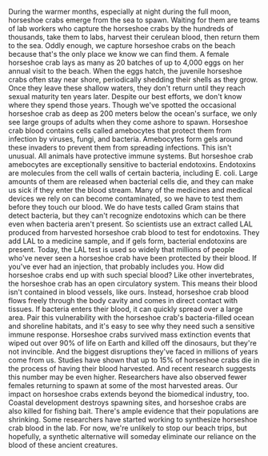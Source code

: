 
During the warmer months,
especially at night during the full moon,
horseshoe crabs emerge 
from the sea to spawn.
Waiting for them are teams
of lab workers
who capture the horseshoe crabs
by the hundreds of thousands,
take them to labs,
harvest their cerulean blood,
then return them to the sea.
Oddly enough, we capture horseshoe crabs
on the beach
because that&#39;s the only place
we know we can find them.
A female horseshoe crab lays as many
as 20 batches of up to 4,000 eggs
on her annual visit to the beach.
When the eggs hatch,
the juvenile horseshoe crabs
often stay near shore,
periodically shedding their shells
as they grow.
Once they leave 
these shallow waters,
they don&#39;t return until they
reach sexual maturity ten years later.
Despite our best efforts, we don&#39;t
know where they spend those years.
Though we&#39;ve spotted the occasional 
horseshoe crab
as deep as 200 meters below
the ocean&#39;s surface,
we only see large groups of adults
when they come ashore to spawn.
Horseshoe crab blood contains
cells called amebocytes
that protect them 
from infection by viruses,
fungi,
and bacteria.
Amebocytes form gels around
these invaders
to prevent them from spreading infections.
This isn&#39;t unusual.
All animals have protective 
immune systems.
But horseshoe crab amebocytes
are exceptionally sensitive
to bacterial endotoxins.
Endotoxins are molecules
from the cell walls of certain bacteria,
including E. coli.
Large amounts of them are released
when bacterial cells die,
and they can make us sick
if they enter the blood stream.
Many of the medicines and medical devices
we rely on can become contaminated,
so we have to test them
before they touch our blood.
We do have tests called Gram stains
that detect bacteria,
but they can&#39;t recognize endotoxins
which can be there even when
bacteria aren&#39;t present.
So scientists use an extract called LAL
produced from harvested 
horseshoe crab blood
to test for endotoxins.
They add LAL to a medicine sample,
and if gels form,
bacterial endotoxins are present.
Today, the LAL test is used so widely
that millions of people who&#39;ve
never seen a horseshoe crab
have been protected by their blood.
If you&#39;ve ever had an injection,
that probably includes you.
How did horseshoe crabs end up
with such special blood?
Like other invertebrates,
the horseshoe crab has an open
circulatory system.
This means their blood isn&#39;t contained
in blood vessels, like ours.
Instead, horseshoe crab blood
flows freely through the body cavity
and comes in direct contact with tissues.
If bacteria enters their blood,
it can quickly spread over a large area.
Pair this vulnerability
with the horseshoe crab&#39;s bacteria-filled 
ocean and shoreline habitats,
and it&#39;s easy to see why they need
such a sensitive immune response.
Horseshoe crabs survived 
mass extinction events
that wiped out over 90% of life on Earth
and killed off the dinosaurs,
but they&#39;re not invincible.
And the biggest disruptions they&#39;ve faced
in millions of years come from us.
Studies have shown that up to
15% of horseshoe crabs
die in the process of having
their blood harvested.
And recent research suggests
this number may be even higher.
Researchers have also observed
fewer females returning to spawn
at some of the most harvested areas.
Our impact on horseshoe crabs extends
beyond the biomedical industry, too.
Coastal development 
destroys spawning sites,
and horseshoe crabs are also
killed for fishing bait.
There&#39;s ample evidence that
their populations are shrinking.
Some researchers have started working
to synthesize horseshoe crab 
blood in the lab.
For now, we&#39;re unlikely to stop
our beach trips,
but hopefully, a synthetic alternative
will someday eliminate our reliance
on the blood of these ancient creatures.
